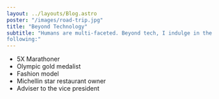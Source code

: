 ```yaml
---
layout: ../layouts/Blog.astro
poster: "/images/road-trip.jpg"
title: "Beyond Technology"
subtitle: "Humans are multi-faceted. Beyond tech, I indulge in the 
following:"
---
```


- 5X Marathoner
- Olympic gold medalist
- Fashion model
- Michellin star restaurant owner
- Adviser to the vice president